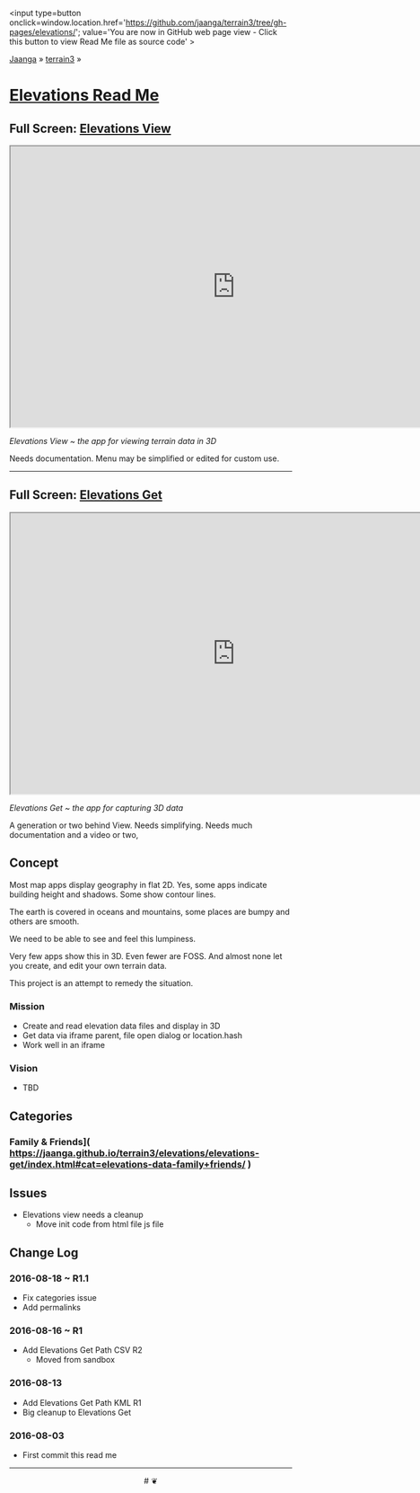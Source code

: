 <span style=display:none; >[You are now in GitHub source code view - click this link to view Read Me file as a web page]
( https://jaanga.github.io/terrain3/#elevations/ "View file as a web page." ) </span>
<input type=button onclick=window.location.href='https://github.com/jaanga/terrain3/tree/gh-pages/elevations/'; value='You are now in GitHub web page view - Click this button to view Read Me file as source code' >

[Jaanga]( http://jaanga.github.io ) &raquo; [terrain3]( https://jaanga.github.io/terrain3/ ) &raquo;

[Elevations Read Me]( https://jaanga.github.io/terrain3/#elevations/ )
===

## Full Screen: [Elevations View]( https://jaanga.github.io/terrain3/elevations/elevations-view/index.html )


<img src="https://cloud.githubusercontent.com/assets/547626/17420676/0f062930-5a59-11e6-9e9d-040cdfaddbd6.png" style=display:none; width=800 >

<iframe src="https://jaanga.github.io/terrain3/elevations/elevations-view/index.html" width=800px height=500px onload=this.contentWindow.controls.enableZoom=false; ></iframe>

_Elevations View ~ the app for viewing terrain data in 3D_

Needs documentation. Menu may be simplified or edited for custom use.

***

## Full Screen: [Elevations Get]( https://jaanga.github.io/terrain3/elevations/elevations-get/index.html )

<img src="https://cloud.githubusercontent.com/assets/547626/16904516/d98fa098-4c4c-11e6-88f0-e668d12da07c.png" style=display:none; width=800 >

<iframe src="https://jaanga.github.io/terrain3/elevations/elevations-get/index.html" width=800px height=500px onload=this.contentWindow.googleMap.setOptions({scrollwheel:false});></iframe>

_Elevations Get ~ the app for capturing 3D data_

A generation or two behind View. Needs simplifying. Needs much documentation and a video or two,

## Concept

Most map apps display geography in flat 2D. Yes, some apps indicate building height and shadows. Some show contour lines.

The earth is covered in oceans and mountains, some places are bumpy and others are smooth.

We need to be able to see and feel this lumpiness.

Very few apps show this in 3D. Even fewer are FOSS. And almost none let you create, and edit your own terrain data.

This project is an attempt to remedy the situation.


### Mission

* Create and read elevation data files and display in 3D
* Get data via iframe parent, file open dialog or location.hash
* Work well in an iframe


### Vision

* TBD

## Categories

### Family & Friends]( https://jaanga.github.io/terrain3/elevations/elevations-get/index.html#cat=elevations-data-family+friends/ )

## Issues

* Elevations view needs a cleanup
	* Move init code from html file js file

## Change Log


### 2016-08-18 ~ R1.1

* Fix categories issue
* Add permalinks

### 2016-08-16 ~ R1

* Add Elevations Get Path CSV R2
	* Moved from sandbox


### 2016-08-13 

* Add Elevations Get Path KML R1
* Big cleanup to Elevations Get


### 2016-08-03

* First commit this read me



***

<center title='Jaanga ~ your 3D happy place' >
# <a href=javascript:window.scrollTo(0,0); style=text-decoration:none; > ❦ </a>
</center>
